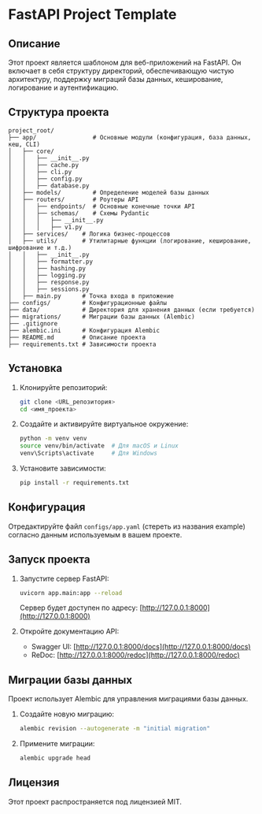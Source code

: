 # FastAPI Project Template

## Описание

Этот проект является шаблоном для веб-приложений на FastAPI. Он включает в себя структуру директорий, обеспечивающую чистую архитектуру, поддержку миграций базы данных, кеширование, логирование и аутентификацию.

## Структура проекта
```
project_root/
├── app/                # Основные модули (конфигурация, база данных, кеш, CLI)
│   ├── core/
│   │   ├── __init__.py
│   │   ├── cache.py
│   │   ├── cli.py
│   │   ├── config.py
│   │   ├── database.py
│   ├── models/         # Определение моделей базы данных
│   ├── routers/        # Роутеры API
│   │   ├── endpoints/  # Основные конечные точки API
│   │   ├── schemas/    # Схемы Pydantic
│   │   │   ├── __init__.py
│   │   │   ├── v1.py
│   ├── services/    # Логика бизнес-процессов
│   ├── utils/       # Утилитарные функции (логирование, кеширование, шифрование и т.д.)
│   │   ├── __init__.py
│   │   ├── formatter.py
│   │   ├── hashing.py
│   │   ├── logging.py
│   │   ├── response.py
│   │   ├── sessions.py
│   ├── main.py      # Точка входа в приложение
├── configs/         # Конфигурационные файлы
├── data/            # Директория для хранения данных (если требуется)
├── migrations/      # Миграции базы данных (Alembic)
├── .gitignore       
├── alembic.ini      # Конфигурация Alembic
├── README.md        # Описание проекта
├── requirements.txt # Зависимости проекта
```

## Установка
1. Клонируйте репозиторий:
   ```bash
   git clone <URL_репозитория>
   cd <имя_проекта>
   ```

2. Создайте и активируйте виртуальное окружение:
   ```bash
   python -m venv venv
   source venv/bin/activate  # Для macOS и Linux
   venv\Scripts\activate     # Для Windows
   ```

3. Установите зависимости:
   ```bash
   pip install -r requirements.txt
   ```

## Конфигурация

Отредактируйте файл `configs/app.yaml` (стереть из названия example)
согласно данным используемым в вашем проекте.

## Запуск проекта
1. Запустите сервер FastAPI:
   ```bash
   uvicorn app.main:app --reload
   ```
   Сервер будет доступен по адресу: [http://127.0.0.1:8000](http://127.0.0.1:8000)

2. Откройте документацию API:
   - Swagger UI: [http://127.0.0.1:8000/docs](http://127.0.0.1:8000/docs)
   - ReDoc: [http://127.0.0.1:8000/redoc](http://127.0.0.1:8000/redoc)

## Миграции базы данных
Проект использует Alembic для управления миграциями базы данных.
1. Создайте новую миграцию:
   ```bash
   alembic revision --autogenerate -m "initial migration"
   ```
2. Примените миграции:
   ```bash
   alembic upgrade head
   ```


## Лицензия
Этот проект распространяется под лицензией MIT.


